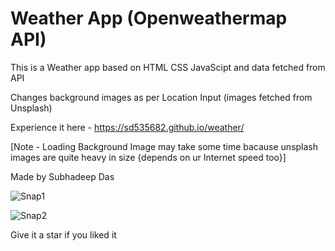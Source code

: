 # Weather App (Openweathermap API)

This is a Weather app based on HTML CSS JavaScipt and data fetched from API

Changes background images as per Location Input (images fetched from Unsplash)

Experience it here - https://sd535682.github.io/weather/

[Note - Loading Background Image may take some time 
bacause unsplash images are quite heavy in size {depends on ur Internet speed too}]

Made by Subhadeep Das


 ![Snap1](https://user-images.githubusercontent.com/61840607/158776030-1d83127f-83c6-41b9-a3f1-4650b61c77f8.png)
 
 ![Snap2](https://user-images.githubusercontent.com/61840607/158776180-78090887-b9cf-4d18-9a78-71e78118a098.png)
 
 Give it a star if you liked it
